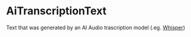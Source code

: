 # AiTranscriptionText

Text that was generated by an AI Audio trascription model (.eg. [Whisper](Whisper.md))